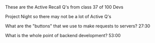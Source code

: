 These are the Active Recall Q's from class 37 of 100 Devs

Project Night so there may not be a lot of Active Q's

What are the "buttons" that we use to make requests to servers?
27:30

What is the whole point of backend development?
53:00
